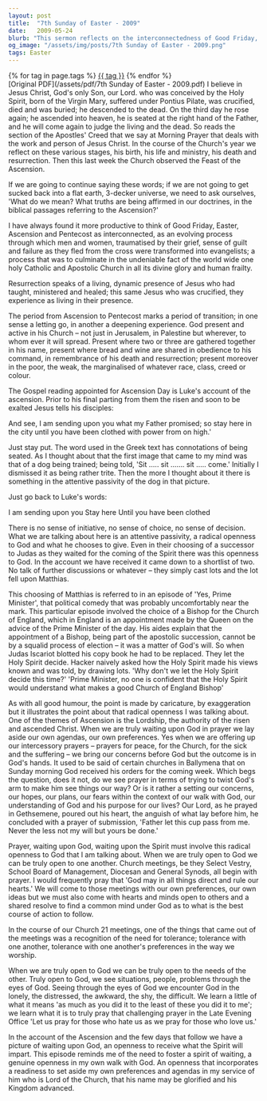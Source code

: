 ```yaml
---
layout: post
title:  "7th Sunday of Easter - 2009"
date:   2009-05-24
blurb: "This sermon reflects on the interconnectedness of Good Friday, Easter, Ascension and Pentecost, and the transformation of the disciples into evangelists. It emphasizes the need for a radical openness to God and what he chooses to give. The sermon also explores the themes of the Lordship of the risen and ascended Christ and the importance of setting aside our own agendas in prayer."
og_image: "/assets/img/posts/7th Sunday of Easter - 2009.png"
tags: Easter
---    
```

<div class="tag-pills">
    {% for tag in page.tags %}
    <a href="{{ site.baseurl }}/tag/{{ tag | slugify }}" class="tag-pill">{{ tag }}</a>
    {% endfor %}
</div>
[Original PDF](/assets/pdf/7th Sunday of Easter - 2009.pdf)
I believe in Jesus Christ, God's only Son, our Lord. who was conceived by the Holy Spirit, born of the Virgin Mary, suffered under Pontius Pilate, was crucified, died and was buried; he descended to the dead. On the third day he rose again; he ascended into heaven, he is seated at the right hand of the Father, and he will come again to judge the living and the dead. So reads the section of the Apostles' Creed that we say at Morning Prayer that deals with the work and person of Jesus Christ. In the course of the Church's year we reflect on these various stages, his birth, his life and ministry, his death and resurrection. Then this last week the Church observed the Feast of the Ascension.

If we are going to continue saying these words; if we are not going to get sucked back into a flat earth, 3-decker universe, we need to ask ourselves, 'What do we mean? What truths are being affirmed in our doctrines, in the biblical passages referring to the Ascension?'

I have always found it more productive to think of Good Friday, Easter, Ascension and Pentecost as interconnected, as an evolving process through which men and women, traumatised by their grief, sense of guilt and failure as they fled from the cross were transformed into evangelists; a process that was to culminate in the undeniable fact of the world wide one holy Catholic and Apostolic Church in all its divine glory and human frailty.

Resurrection speaks of a living, dynamic presence of Jesus who had taught, ministered and healed; this same Jesus who was crucified, they experience as living in their presence.

The period from Ascension to Pentecost marks a period of transition; in one sense a letting go, in another a deepening experience. God present and active in his Church – not just in Jerusalem, in Palestine but wherever, to whom ever it will spread. Present where two or three are gathered together in his name, present where bread and wine are shared in obedience to his command, in remembrance of his death and resurrection; present moreover in the poor, the weak, the marginalised of whatever race, class, creed or colour.

The Gospel reading appointed for Ascension Day is Luke's account of the ascension. Prior to his final parting from them the risen and soon to be exalted Jesus tells his disciples:

And see, I am sending upon you what my Father promised; so stay here in the city until you have been clothed with power from on high.'

Just stay put. The word used in the Greek text has connotations of being seated. As I thought about that the first image that came to my mind was that of a dog being trained; being told, 'Sit ….. sit ……. sit ….. come.' Initially I dismissed it as being rather trite. Then the more I thought about it there is something in the attentive passivity of the dog in that picture.

Just go back to Luke's words:

I am sending upon you
Stay here
Until you have been clothed

There is no sense of initiative, no sense of choice, no sense of decision. What we are talking about here is an attentive passivity, a radical openness to God and what he chooses to give. Even in their choosing of a successor to Judas as they waited for the coming of the Spirit there was this openness to God. In the account we have received it came down to a shortlist of two. No talk of further discussions or whatever – they simply cast lots and the lot fell upon Matthias.

This choosing of Matthias is referred to in an episode of 'Yes, Prime Minister', that political comedy that was probably uncomfortably near the mark. This particular episode involved the choice of a Bishop for the Church of England, which in England is an appointment made by the Queen on the advice of the Prime Minister of the day. His aides explain that the appointment of a Bishop, being part of the apostolic succession, cannot be by a squalid process of election – it was a matter of God's will. So when Judas Iscariot blotted his copy book he had to be replaced. They let the Holy Spirit decide. Hacker naively asked how the Holy Spirit made his views known and was told, by drawing lots. 'Why don't we let the Holy Spirit decide this time?' 'Prime Minister, no one is confident that the Holy Spirit would understand what makes a good Church of England Bishop'

As with all good humour, the point is made by caricature, by exaggeration but it illustrates the point about that radical openness I was talking about. One of the themes of Ascension is the Lordship, the authority of the risen and ascended Christ. When we are truly waiting upon God in prayer we lay aside our own agendas, our own preferences. Yes when we are offering up our intercessory prayers – prayers for peace, for the Church, for the sick and the suffering – we bring our concerns before God but the outcome is in God's hands. It used to be said of certain churches in Ballymena that on Sunday morning God received his orders for the coming week. Which begs the question, does it not, do we see prayer in terms of trying to twist God's arm to make him see things our way? Or is it rather a setting our concerns, our hopes, our plans, our fears within the context of our walk with God, our understanding of God and his purpose for our lives? Our Lord, as he prayed in Gethsemene, poured out his heart, the anguish of what lay before him, he concluded with a prayer of submission, 'Father let this cup pass from me. Never the less not my will but yours be done.'

Prayer, waiting upon God, waiting upon the Spirit must involve this radical openness to God that I am talking about. When we are truly open to God we can be truly open to one another. Church meetings, be they Select Vestry, School Board of Management, Diocesan and General Synods, all begin with prayer. I would frequently pray that 'God may in all things direct and rule our hearts.' We will come to those meetings with our own preferences, our own ideas but we must also come with hearts and minds open to others and a shared resolve to find a common mind under God as to what is the best course of action to follow.

In the course of our Church 21 meetings, one of the things that came out of the meetings was a recognition of the need for tolerance; tolerance with one another, tolerance with one another's preferences in the way we worship.

When we are truly open to God we can be truly open to the needs of the other. Truly open to God, we see situations, people, problems through the eyes of God. Seeing through the eyes of God we encounter God in the lonely, the distressed, the awkward, the shy, the difficult. We learn a little of what it means 'as much as you did it to the least of these you did it to me'; we learn what it is to truly pray that challenging prayer in the Late Evening Office 'Let us pray for those who hate us as we pray for those who love us.'

In the account of the Ascension and the few days that follow we have a picture of waiting upon God, an openness to receive what the Spirit will impart. This episode reminds me of the need to foster a spirit of waiting, a genuine openness in my own walk with God. An openness that incorporates a readiness to set aside my own preferences and agendas in my service of him who is Lord of the Church, that his name may be glorified and his Kingdom advanced.
